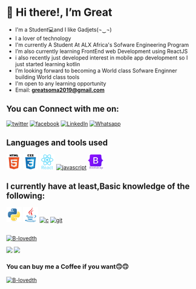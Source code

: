 <h1>👋 Hi there!, I’m Great</h1> 

- I'm a Student💻and I like Gadjets(¬‿¬)
- I a lover of technology
- I'm currently A Student At ALX Africa's Sofware Engineering Program
- I’m also currently learning FrontEnd web Development using ReactJS
- i also recently just developed interest in mobile app development so I just started learning kotlin
- I’m looking forward to becoming a World class Sofware Enginner building World class tools
- I'm open to any learning opportunity 
- Email: **greatsoma2019@gmail.com**
   
<h2>You can Connect with me on:</h2>
<a href="https://twitter.com/B_lovedth"><img src="https://raw.githubusercontent.com/rahuldkjain/github-profile-readme-generator/master/src/images/icons/Social/twitter.svg" alt="twitter" width="40" height="40"></a>
<a href="https://web.facebook.com/great.soma"><img src="https://cdn-icons-png.flaticon.com/512/124/124010.png" alt="facebook" width="40" height="40"></a>
<a href="https://www.linkedin.com/in/great-solomon-656397237/"><img src="https://cdn-icons-png.flaticon.com/128/174/174857.png" alt="LinkedIn" width="40" height="40"></a>
<a href="https://wa.me/+2348109882351"><img src="https://cdn-icons-png.flaticon.com/128/5968/5968841.png" alt="Whatsapp" width="40" height="40"/></a>                                                               
<h2>Languages and tools used</h2>
<a href="https://www.w3.org/html/" target="_blank" rel="noreferrer"> <img src="https://raw.githubusercontent.com/devicons/devicon/master/icons/html5/html5-original-wordmark.svg" alt="html5" width="40" height="40"/></a> 
<a href="https://www.w3schools.com/css/"><img src="https://raw.githubusercontent.com/devicons/devicon/master/icons/css3/css3-original-wordmark.svg" alt="css3" width="40" height="40"><a/>
<a href="reactjs.org"><img src="https://raw.githubusercontent.com/devicons/devicon/master/icons/react/react-original-wordmark.svg" alt="React" width="40" height="40"></a>
<a href="https://developer.mozilla.org/en-US/docs/Web/JavaScript" target="_blank" rel="noreferrer"><img src="https://cdn-icons-png.flaticon.com/128/5968/5968292.png" alt="javascript" height="40"/><a/>
<a href="getbootstrap.com" target="blank"><img src="https://raw.githubusercontent.com/devicons/devicon/1119b9f84c0290e0f0b38982099a2bd027a48bf1/icons/bootstrap/bootstrap-original-wordmark.svg" width="40" height="40"></a>
<h2>I currently have at least,Basic knowledge of the following:</h2>
<a href="python.org" ><img src="https://raw.githubusercontent.com/devicons/devicon/master/icons/python/python-original.svg" alt="python" width="40" height="40"></a>  
<a href="java.com"><img src="https://raw.githubusercontent.com/devicons/devicon/master/icons/java/java-original.svg" alt="java" width="40" height="40"></a>   
<a href=""><img src="https://cdn3.iconfinder.com/data/icons/letters-and-numbers-1/32/letter_C_blue-128.png" alt="c" width="40" height="40"></a>
<a href=""><img src="https://camo.githubusercontent.com/fbfcb9e3dc648adc93bef37c718db16c52f617ad055a26de6dc3c21865c3321d/68747470733a2f2f7777772e766563746f726c6f676f2e7a6f6e652f6c6f676f732f6769742d73636d2f6769742d73636d2d69636f6e2e737667" alt="git" width="40" height="40"></a>
   
<br> <a href="https://github.com/ryo-ma/github-profile-trophy"><img src="https://github-profile-trophy.vercel.app/?username=B-lovedth&include_all_commits=true&count_private=true&column=3&margin-w=5&margin-h=5theme=react&hide_border=&bg_color=0D1117" alt="B-lovedth" /></a>

<!-- <img src="https://github-readme-stats.vercel.app/api/top-langs?username=B-lovedth&show_icons=true&locale=en&layout=compact&theme=jolly&hide_border=true&bg_color=0D1117" alt="B-lovedth">   
<img src="https://github-readme-stats.vercel.app/api?username=B-lovedth&hide=issues,contribs&show_icons=true&count_private=true&locale=en&theme=jolly&hide_border=true&bg_color=0D1117" alt="B-lovedth">    -->
   
<img src="https://github.com/B-lovedth/Github-Stats-Copy/blob/master/generated/overview.svg#gh-dark-mode-only"> <img src="https://github.com/B-lovedth/Github-Stats-Copy/blob/master/generated/languages.svg#gh-dark-mode-only">

 <h3>You can buy me a Coffee if you want🙃🙃</h3><a href="https://www.buymeacoffee.com/Belovedth0"><img src="https://cdn.buymeacoffee.com/buttons/v2/default-green.png"height="50" width="250"alt="B-lovedth"></a>   
<!---
B-lovedth/B-lovedth is a ✨ special ✨ repository because its `README.md` (this file) appears on your GitHub profile.
You can click the Preview link to take a look at your changes.
--->
